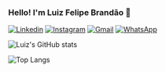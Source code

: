 ### Hello! I'm Luiz Felipe Brandão 👋
[![Linkedin](https://img.shields.io/badge/LinkedIn-0077B5?style=for-the-badge&logo=linkedin&logoColor=white)](www.linkedin.com/in/luiz-bmr) 
[![Instagram](https://img.shields.io/badge/Instagram-E4405F?style=for-the-badge&logo=instagram&logoColor=white)](https://www.instagram.com/luizf_brandao)
[![Gmail](https://img.shields.io/badge/Gmail-D14836?style=for-the-badge&logo=gmail&logoColor=white)]([https://www.instagram.com/luizf_brandao](https://mail.google.com/mail/u/0/#inbox?compose=GTvVlcSHvbMhDKMsrBxxgLnvKncDGqNhdcBCLTpJhbXqzsvSPLgnFpwQMXWqZzKFvKWRflHsdlZTh))
[![WhatsApp](https://img.shields.io/badge/WhatsApp-25D366?style=for-the-badge&logo=whatsapp&logoColor=white)](https://wa.me/5512996133695)

![Luiz's GitHub stats](https://github-readme-stats.vercel.app/api?username=Condelfbm&show_icons=true&theme=dracula)

![Top Langs](https://github-readme-stats.vercel.app/api/top-langs/?username=Condelfbm&layout=compact)
